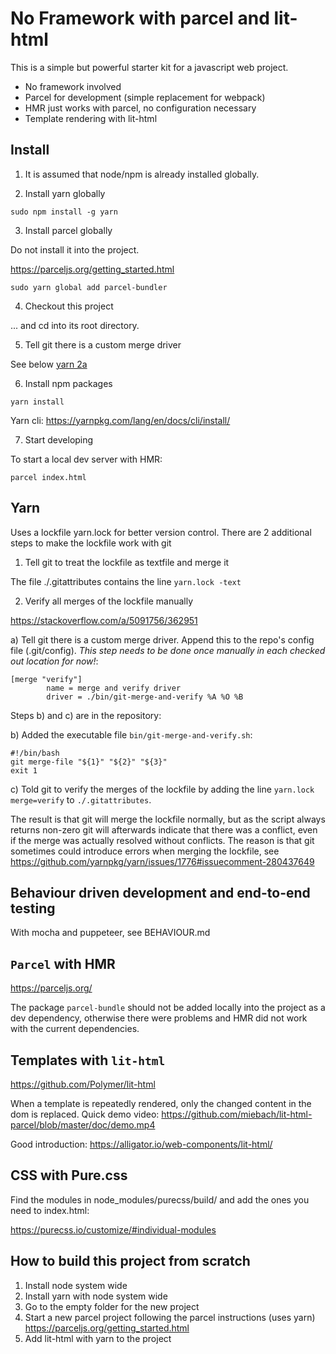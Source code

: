 # No Framework with parcel and lit-html

This is a simple but powerful starter kit for a javascript web project. 

 - No framework involved
 - Parcel for development (simple replacement for webpack)
 - HMR just works with parcel, no configuration necessary
 - Template rendering with lit-html


## Install

1) It is assumed that node/npm is already installed globally.

2) Install yarn globally

```
sudo npm install -g yarn
```

3) Install parcel globally

Do not install it into the project.

https://parceljs.org/getting_started.html

```
sudo yarn global add parcel-bundler
```


4) Checkout this project

... and cd into its root directory.

5) Tell git there is a custom merge driver

See below [yarn 2a](#Yarn)

6) Install npm packages 

```
yarn install
```

Yarn cli: https://yarnpkg.com/lang/en/docs/cli/install/

7) Start developing

To start a local dev server with HMR: 

    parcel index.html

## Yarn

Uses a lockfile yarn.lock for better version control. 
There are 2 additional steps to make the lockfile work with git

1) Tell git to treat the lockfile as textfile and merge it

The file ./.gitattributes contains the line `yarn.lock -text`

2) Verify all merges of the lockfile manually

https://stackoverflow.com/a/5091756/362951

a) Tell git there is a custom merge driver. Append this to the repo's config file (.git/config).
*This step needs to be done once manually in each checked out location for now!*:

```
[merge "verify"]
        name = merge and verify driver
        driver = ./bin/git-merge-and-verify %A %O %B
```

Steps b) and c) are in the repository:

b) Added the executable file `bin/git-merge-and-verify.sh`:

```
#!/bin/bash
git merge-file "${1}" "${2}" "${3}"
exit 1
```
c) Told git to verify the merges of the lockfile by adding the line `yarn.lock merge=verify` to `./.gitattributes`. 

The result is that git will merge the lockfile normally, but as the script always returns non-zero git will afterwards indicate that there was a conflict, even if the merge was actually resolved without conflicts. The reason is that git sometimes could introduce errors when merging the lockfile, see https://github.com/yarnpkg/yarn/issues/1776#issuecomment-280437649

## Behaviour driven development and end-to-end testing

With mocha and puppeteer, see BEHAVIOUR.md

## `Parcel` with HMR

https://parceljs.org/

The package `parcel-bundle` should not be added locally into the project as a dev dependency, otherwise there were problems and HMR did not work with the current dependencies.

## Templates with `lit-html`

https://github.com/Polymer/lit-html

When a template is repeatedly rendered, only the changed content in the
dom is replaced. Quick demo video: https://github.com/miebach/lit-html-parcel/blob/master/doc/demo.mp4

Good introduction: https://alligator.io/web-components/lit-html/

## CSS with Pure.css

Find the modules in node_modules/purecss/build/ and add the ones you need to index.html:

https://purecss.io/customize/#individual-modules

## How to build this project from scratch

1. Install node system wide
2. Install yarn with node system wide 
3. Go to the empty folder for the new project
4. Start a new parcel project following the parcel instructions (uses yarn) https://parceljs.org/getting_started.html
5. Add lit-html with yarn to the project
